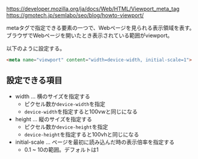 https://developer.mozilla.org/ja/docs/Web/HTML/Viewport_meta_tag  
https://gmotech.jp/semlabo/seo/blog/howto-viewport/

metaタグで指定できる要素の一つで、Webページを見られる表示領域を表す。  
ブラウザでWebページを開いたとき表示されている範囲がviewport。

以下のように設定する。
```html
<meta name="viewport" content="width=device-width, initial-scale=1">
```

## 設定できる項目
* width ... 横のサイズを指定する
	- ピクセル数か`device-width`を指定
	- `device-width`を指定すると100vwと同じになる
* height ... 縦のサイズを指定する
	- ピクセル数か`device-height`を指定
	- `device-height`を指定すると100vhと同じになる
* initial-scale ... ページを最初に読み込んだ時の表示倍率を指定する
	- 0.1 ~ 10の範囲。デフォルトは1